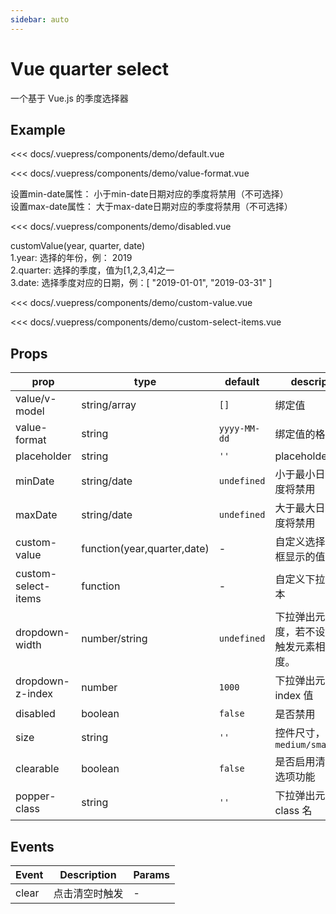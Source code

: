 ```yaml
---
sidebar: auto
---
```


<!-- markdownlint-disable MD033 -->
<style>
  .sw__wrapper { width: 350px; margin-top: 16px !important; }
</style>

# Vue quarter select

一个基于 Vue.js 的季度选择器

## Example

<box-wrapper title="基本使用">

<demo-default/>

<div slot="code">

<<< docs/.vuepress/components/demo/default.vue

</div>

</box-wrapper>

<box-wrapper title="使用value-format">

<demo-value-format/>

<div slot="code">

<<< docs/.vuepress/components/demo/value-format.vue

</div>

</box-wrapper>

<box-wrapper title="设置min-date和max-date">

<div slot="des">
设置min-date属性： 小于min-date日期对应的季度将禁用（不可选择）<br/>
设置max-date属性： 大于max-date日期对应的季度将禁用（不可选择）

</div>

<demo-disabled/>

<div slot="code">

<<< docs/.vuepress/components/demo/disabled.vue

</div>

</box-wrapper>

<box-wrapper title="custom-value自定义输入框显示的值">

<div slot="des">

customValue(year, quarter, date)<br/>
1.year: 选择的年份，例： 2019<br/>
2.quarter: 选择的季度，值为[1,2,3,4]之一<br/>
3.date: 选择季度对应的日期，例：[ "2019-01-01", "2019-03-31" ]

</div>

<demo-custom-value/>

<div slot="code">

<<< docs/.vuepress/components/demo/custom-value.vue

</div>

</box-wrapper>

<box-wrapper title="custom-select-items自定义下拉选项文本">

<demo-custom-select-items/>

<div slot="code">

<<< docs/.vuepress/components/demo/custom-select-items.vue

</div>

</box-wrapper>

## Props

| prop | type | default | description |
| --- | --- | --- | --- |
| value/v-model | string/array | `[]` | 绑定值 |
| value-format | string | `yyyy-MM-dd` | 绑定值的格式 |
| placeholder | string | `''` | placeholder |
| minDate | string/date | `undefined` | 小于最小日期的季度将禁用 |
| maxDate | string/date | `undefined` | 大于最大日期的季度将禁用 |
| custom-value | function(year,quarter,date) | - | 自定义选择后输入框显示的值 |
| custom-select-items | function | - | 自定义下拉选项文本 |
| dropdown-width | number/string | `undefined` | 下拉弹出元素宽度，若不设置则与触发元素相同宽度。 |
| dropdown-z-index | number | `1000` | 下拉弹出元素的 z-index 值 |
| disabled | boolean | `false` | 是否禁用 |
| size | string | `''` | 控件尺寸，可选值 `medium/small/mini` |
| clearable | boolean | `false` | 是否启用清空所有选项功能 |
| popper-class | string | `''` | 下拉弹出元素 class 名 |

## Events

| Event | Description | Params |
| ----- | ----------- | ------ |
| clear | 点击清空时触发 | - |
